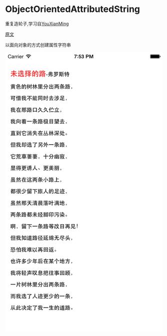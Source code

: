 # ObjectOrientedAttributedString
重复造轮子,学习自[YouXianMing](https://github.com/YouXianMing)  

[原文](https://github.com/YouXianMing/StringAttribute)

以面向对象的方式创建属性字符串

![属性字符串](/attributed_string.png)
